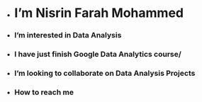 - #  I’m **Nisrin Farah Mohammed**
- ### I’m interested in Data Analysis
- ### I have just finish Google Data Analytics course/
- ### I’m looking to collaborate on Data Analysis Projects
- ### How to reach me
  

<!---
nisrinfrh/nisrinfrh is a ✨ special ✨ repository because its `README.md` (this file) appears on your GitHub profile.
You can click the Preview link to take a look at your changes.
--->
